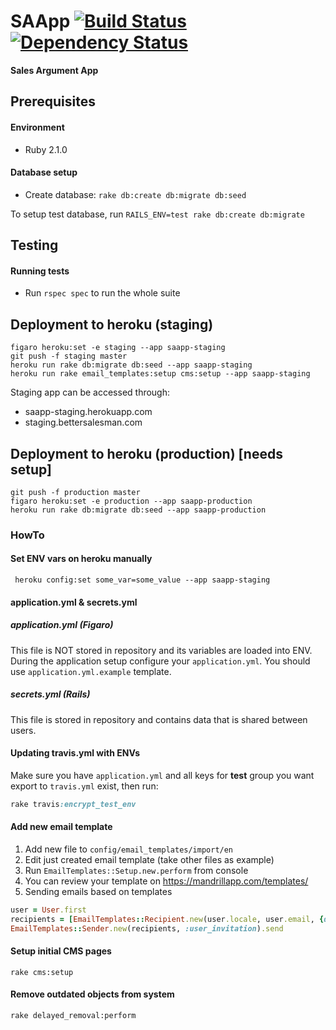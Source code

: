 # SAApp [![Build Status](https://magnum.travis-ci.com/Selleo/saapp.svg?token=vfpEEzsCSvdbps55fDew&branch=master)](https://magnum.travis-ci.com/Selleo/saapp) [![Dependency Status](https://gemnasium.com/414581dfdf7af56c503966f6408d430d.svg)](https://gemnasium.com/Selleo/saapp)

**Sales Argument App**

## Prerequisites

#### Environment

* Ruby 2.1.0

#### Database setup

* Create database: ```rake db:create db:migrate db:seed```

To setup test database, run `RAILS_ENV=test rake db:create db:migrate`

## Testing

#### Running tests

* Run ```rspec spec``` to run the whole suite

## Deployment to heroku (staging)

```
figaro heroku:set -e staging --app saapp-staging
git push -f staging master
heroku run rake db:migrate db:seed --app saapp-staging
heroku run rake email_templates:setup cms:setup --app saapp-staging
```

Staging app can be accessed through:

* saapp-staging.herokuapp.com
* staging.bettersalesman.com

## Deployment to heroku (production) [needs setup]


```
git push -f production master
figaro heroku:set -e production --app saapp-production
heroku run rake db:migrate db:seed --app saapp-production
```

### HowTo

#### Set ENV vars on heroku manually

```
 heroku config:set some_var=some_value --app saapp-staging
```

#### application.yml & secrets.yml

##### application.yml (Figaro)

This file is NOT stored in repository and its variables are loaded into ENV. During the application setup configure your ```application.yml```. You should use ```application.yml.example``` template. 


##### secrets.yml (Rails)

This file is stored in repository and contains data that is shared between users.

#### Updating travis.yml with ENVs

Make sure you have ```application.yml``` and all keys for **test** group you want export to ```travis.yml``` exist, then run:

```rake
rake travis:encrypt_test_env
```

#### Add new email template

1. Add new file to `config/email_templates/import/en`
2. Edit just created email template (take other files as example)
3. Run `EmailTemplates::Setup.new.perform` from console
4. You can review your template on https://mandrillapp.com/templates/
5. Sending emails based on templates

```ruby
user = User.first
recipients = [EmailTemplates::Recipient.new(user.locale, user.email, {display_name: user.display_name})]
EmailTemplates::Sender.new(recipients, :user_invitation).send
```

#### Setup initial CMS pages

```
rake cms:setup
```

#### Remove outdated objects from system

```
rake delayed_removal:perform
```
